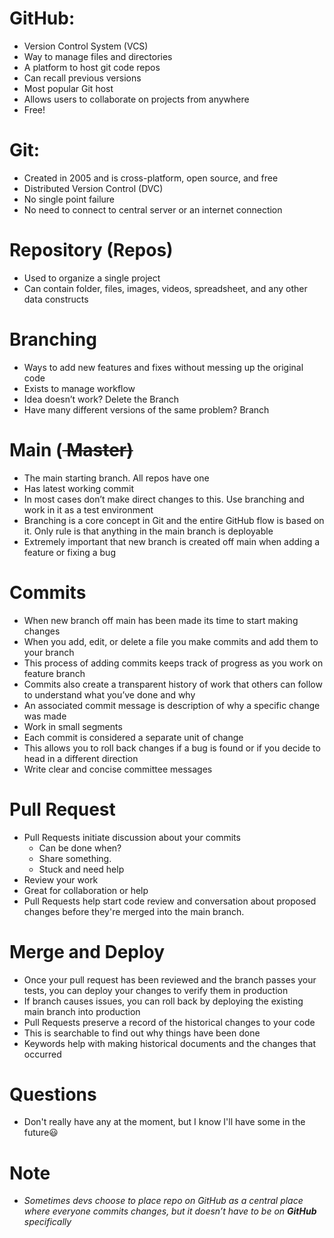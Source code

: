 # GitHub: 

*	Version Control System (VCS)
*	Way to manage files and directories
*	A platform to host git code repos
*	Can recall previous versions
*	Most popular Git host
*	Allows users to collaborate on projects from anywhere
*	Free!
# Git: 
*	Created in 2005 and is cross-platform, open source, and free
*	Distributed Version Control (DVC)
*	No single point failure
*	No need to connect to central server or an internet connection
# Repository (Repos)
*	Used to organize a single project
*	Can contain folder, files, images, videos, spreadsheet, and any other data constructs
# Branching
*	Ways to add new features and fixes without messing up the original code
*	Exists to manage workflow
*	Idea doesn’t work? Delete the Branch
*	Have many different versions of the same problem? Branch
# Main (<del> Master)
*	The main starting branch. All repos have one
*	Has latest working commit
*	In most cases don’t make direct changes to this. Use branching and work in it as a test environment
*	Branching is a core concept in Git and the entire GitHub flow is based on it. Only rule is that anything in the main branch is deployable
*	Extremely important that new branch is created off main when adding a feature or fixing a bug
# Commits
*	When new branch off main has been made its time to start making changes
*	When you add, edit, or delete a file you make commits and add them to your branch
*	This process of adding commits keeps track of progress as you work on feature branch
*	Commits also create a transparent history of work that others can follow to understand what you’ve done and why
*	An associated commit message is description of why a specific change was made
*	Work in small segments 
*	Each commit is considered a separate unit of change
*	This allows you to roll back changes if a bug is found or if you decide to head in a different direction
*	Write clear and concise committee messages
# Pull Request
*	Pull Requests initiate discussion about your commits
    * Can be done when?
    * Share something.
    *	Stuck and need help
*	Review your work
*	Great for collaboration or help
*	Pull Requests help start code review and conversation about proposed changes before they're merged into the main branch.
# Merge and Deploy
*	Once your pull request has been reviewed and the branch passes your tests, you can deploy your changes to verify them in production
*	If branch causes issues, you can roll back by deploying the existing main branch into production
*	Pull Requests preserve a record of the historical changes to your code
*	This is searchable to find out why things have been done
*	Keywords help with making historical documents and the changes that occurred
# Questions
* Don't really have any at the moment, but I know I'll have some in the future:smiley:
# Note
*	*Sometimes devs choose to place repo on GitHub as a central place where everyone commits changes, but it doesn’t have to be on **GitHub** specifically*
